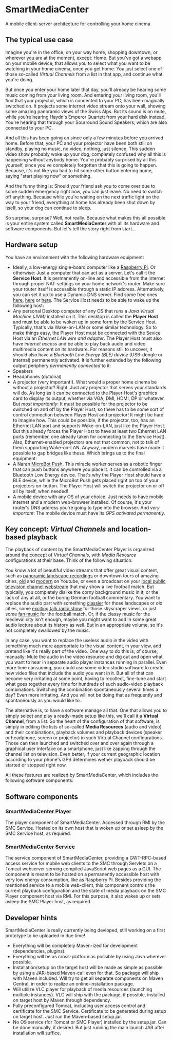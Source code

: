 # SmartMediaCenter

A mobile client-server architecture for controlling your home cinema

## The typical use case

Imagine you're in the office, on your way home, shopping downtown, or wherever you are at the moment, except: Home. But you've got a webapp on your mobile device, that allows you to select what you want to be watching in your home cinema, once you get home. You just select one of those so-called *Virtual Channels* from a list in that app, and continue what you're doing.

But once you enter your home later that day, you'll already be hearing some music coming from your living room. And entering your living room, you'll find that your projector, which is connected to your PC, has been magically switched on. It projects some internet video stream onto your wall, showing some amazing panoramic views of the Swiss Alps. But its sound is on mute, while you're hearing Haydn's Emperor Quartett from your hard disk instead. You're hearing that through your Sourround Sound Speakers, which are also connected to your PC.

And all this has been going on since only a few minutes before you arrived home. Before that, your PC and your projector have been both still on standby, playing no music, no video, nothing, just silence. This sudden video show probably woke up your dog, completely confused why all this is happening without anybody home. You're probably surprised by all this yourself, since you've completely forgotten that this is going to happen. Because, it's not like you had to hit some other button entering home, saying "start playing now" or something. 

And the funny thing is: Should your friend ask you to come over due to some sudden emergency right now, you can just leave. No need to switch off anything. Because while you're waiting on the next traffic light on the way to your friend, everything at home has already been shut down by itself, so your dog can continue to sleep.

So surprise, surprise? Well, not really. Because what makes this all possible is your entire system called **SmartMediaCenter** with all its hardware and software components. But let's tell the story right from start...

## Hardware setup

You have an environment with the following hardware equipment:
* Ideally, a low-energy single-board computer like a [Raspberry Pi](https://www.raspberrypi.org/). Or otherwise: Just a computer that can act as a server. Let's call it the **Service Host**. It is permanently on-line and accessible from the internet through proper NAT-settings on your home network's router. Make sure your router itself is accessible through a static IP address. Alternatively, you can set it up to use a Dynamic DNS server. Find some free ones [here](https://www.noip.com/free), [here](https://www.dnsdynamic.org/) or [here](http://www.dyndnss.net/updater.php). The Service Host needs to be able to wake up the following host:
* Any personal Desktop computer of any OS that runs a *Java Virtual Machine (JVM)* installed on it. This desktop is called the **Player Host** and must be able to be woken up in some form by the Service Host. Typically, that's via Wake-on-LAN or some similar technology. So to make things easy, the Player Host must be connected with the Sevice Host via an *Ethernet LAN wire and adapter*. The Player Host must also have *internet access* and be able to play back audio and video multimedia content on its hardware. For reasons still to uncover, it should also have a *Bluetooth Low Energy (BLE) device* (USB-dongle or internal) permanently activated. It is further extended by the following output periphery *permanently connected* to it:
* Speakers
* Headphones (optional)
* A projector (very important!). What would a proper home cinema be without a projector? Right. Just any projector that serves your standards will do. As long as it can be connected to the Player Host's graphics card to display its output, whether via VGA, DMI, HDMI, DP or whatever. But *most importantly*: It must be possible for the projector to be switched on and off by the Player Host, so there has to be some sort of control connection between Player Host and projector! It might be hard to imagine how. This could be possible, if the projector, too, has an Ethernet LAN port and supports Wake-on-LAN, just like the Player Host. But this already forces the Player Host to have at least two Ethernet LAN ports (remember, one already taken for connecting to the Service Host). Also, Ethernet-enabled projectors are not that common, not to talk of them supporting Wake-on-LAN. Anyway, modern marvels have made it possible to gap bridges like these. Which brings us to the final equipment:
* A Naran [MicroBot Push](https://prota.info/). This miracle worker serves as a robotic finger that can push buttons anywhere you place it. It can be controlled via a Bluetooth Low Energy device. That's why the Player Host should have a BLE device, while the MicroBot Push gets placed right on top of your projectors on-button. The Player Host will switch the projector on or off all by itself, when needed!
* A mobile device with any OS of your choice. Just needs to have mobile internet and a modern web-browser installed. Of course, it's your router's DNS address you're going to type into the browser. And *very important*: The mobile device must have its *GPS activated permanently*.

## Key concept: *Virtual Channels* and location-based playback

The playback of content by the SmartMediaCenter Player is organized around the concept of *Virtual Channels*, with *Media Resource* configurations at their base. Think of the following situation:

You know a lot of beautiful video streams that offer great visual content, such as [panoramic landscape recordings](https://www.youtube.com/channel/UCkRRgjvVUp40wNlE-9DEWbw/videos) or downtown tours of amazing cities, [old](https://www.youtube.com/channel/UCmkULBzDRR-VXwX3ffiYd3w/videos) and [modern](https://www.youtube.com/channel/UCBcVQr-07MH-p9e2kRTdB3A/videos) on Youtube, or even a broadcast on your [local public television channel webstream](https://www.zdf.de/live-tv) that may show a live football match. But typically, you completely dislike the corny background music in it, or the lack of any at all, or the boring German football commentary. You want to replace the audio part with something [classier](https://www.youtube.com/watch?v=4t3Vmo_EM8Y) for those landscapes or old cities, some [exciting talk radio show](https://www.youtube.com/user/ybrook/videos) for those skyscraper views, or just some [fan music](https://www.youtube.com/watch?v=APdC_YhkSd4) for the football match. Or, if the classy music for the medieval city isn't enough, maybe you might want to add in some great audio lecture about its history as well. But in an appropriate volume, so it's not completely swallowed by the music.

In any case, you want to replace the useless audio in the video with something much more appropriate to the visual content, in your view, and pretend like it's really part of the video. One way to do this is, of course, manually: Mute the audio in the video resource and dig out and open what you want to hear in separate audio player instances running in parallel. Even more time consuming, you could use some video studio software to create new video files that include the audio you want in it. But all of that can become very irritating at some point, having to recollect, fine-tune and start what goes together every time for hundreds of such audio-video playback combinations. Switching the combination spontaneously several times a day? Even more irritating. And you will not be doing that as frequently and spontaneously as you would like to.

The alternative is, to have a software manage all that. One that allows you to simply select and play a ready-made setup like this, we'll call it a **Virtual Channel**, from a list. So the heart of the configuration of that software, is simply in editing the lists of so-called **Media Resources** (audio and video) and their combinations, playback volumes and playback devices (speaker or headphone, screen or projector) in such Virtual Channel configurations. Those can then launched and switched over and over again through a graphical user interface on a smartphone, just like zapping through the channel list on television.  Even better, if your current geographic location according to your phone's GPS determines wether playback should be started or stopped right now.

All these features are realized by SmartMediaCenter, which includes the following software components:

## Software components

### SmartMediaCenter Player
The player component of SmartMediaCenter. Accessed through RMI by the SMC Service. Hosted on its own host that is woken up or set asleep by the SMC Service host, as required.

### SmartMediaCenter Service
The service component of SmartMediaCenter, providing a GWT-RPC-based access service for mobile web clients to the SMC through Servlets on a Tomcat webserver serving compiled JavaScript web pages as a GUI. The component is meant to be hosted on a permanently accessible host with very low energy consumption, like as Raspberry Pi. Besides providing the mentioned service to a mobile web-client, this component controls the current playback configuration and the state of media playback on the SMC Player component host via RMI. For this purpose, it also wakes up or sets asleep the SMC Player host, as required.

## Developer hints

SmartMediaCenter is really currently being devloped, still working on a first prototype to be uploaded in due time!

* Everything will be completely Maven-ized for development (dependencies, plugins).
* Everything will be as cross-platform as possible by using Java wherever possible.
* Installation/setup on the target host will be made as simple as possible by using a JAR-based Maven-call even for that. So package will ship with Maven included. Will try to get all separate components on Maven Central, in order to realize an online-installation package.
* Will utilize VLC player for playback of media resources (launching multiple instances). VLC will ship with the package, if possible, installed on target host by Maven through dependency.
* Fully preconfigured Tomcat, including user access control and certificate for the SMC Service. Certificate to be generated during setup on target host. Just run the Maven-based setup.jar.
* No OS service (for Tomcat or SMC Player) installed by the setup.jar. Can be done manually, if desired. But just running the main launch JAR after installation will suffice.
